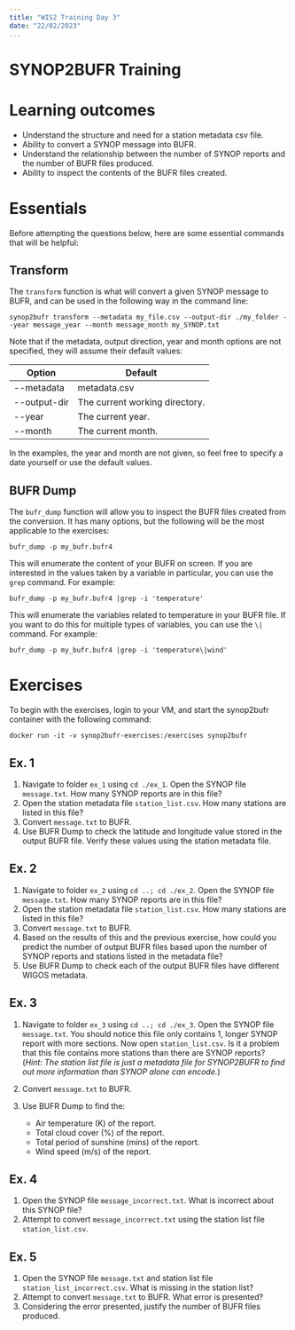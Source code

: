 ```yaml
---
title: "WIS2 Training Day 3"
date: "22/02/2023"
...
```


# SYNOP2BUFR Training

# Learning outcomes

- Understand the structure and need for a station metadata csv file.
- Ability to convert a SYNOP message into BUFR.
- Understand the relationship between the number of SYNOP reports and the number of BUFR files produced.
- Ability to inspect the contents of the BUFR files created.


# Essentials

Before attempting the questions below, here are some essential commands that will be helpful:

## Transform
The `transform` function is what will convert a given SYNOP message to BUFR, and can be used in the following way in the command line:

```console
synop2bufr transform --metadata my_file.csv --output-dir ./my_folder --year message_year --month message_month my_SYNOP.txt
```

Note that if the metadata, output direction, year and month options are not specified, they will assume their default values:

| Option      | Default |
| ----------- | ----------- |
| --metadata | metadata.csv |
| --output-dir | The current working directory. |
| --year | The current year. |
| --month | The current month. |

In the examples, the year and month are not given, so feel free to specify a date yourself or use the default values.

## BUFR Dump
The `bufr_dump` function will allow you to inspect the BUFR files created from the conversion. It has many options, but the following will be the most applicable to the exercises:

```console
bufr_dump -p my_bufr.bufr4
```

This will enumerate the content of your BUFR on screen. If you are interested in the values taken by a variable in particular, you can use the `grep` command. For example:

```console
bufr_dump -p my_bufr.bufr4 |grep -i 'temperature'
```

This will enumerate the variables related to temperature in your BUFR file. If you want to do this for multiple types of variables, you can use the `\|` command. For example:

```console
bufr_dump -p my_bufr.bufr4 |grep -i 'temperature\|wind'
```

# Exercises

To begin with the exercises, login to your VM, and start the synop2bufr container with the following command:

```console
docker run -it -v synop2bufr-exercises:/exercises synop2bufr
```

## Ex. 1

1. Navigate to folder `ex_1` using `cd ./ex_1`. Open the SYNOP file `message.txt`. How many SYNOP reports are in this file?
1. Open the station metadata file `station_list.csv`. How many stations are listed in this file?
1. Convert `message.txt` to BUFR.
1. Use BUFR Dump to check the latitude and longitude value stored in the output BUFR file. Verify these values using the station metadata file.

## Ex. 2

1. Navigate to folder `ex_2` using `cd ..; cd ./ex_2`. Open the SYNOP file `message.txt`. How many SYNOP reports are in this file?
1. Open the station metadata file `station_list.csv`. How many stations are listed in this file?
1. Convert `message.txt` to BUFR.
1. Based on the results of this and the previous exercise, how could you predict the number of output BUFR files based upon the number of SYNOP reports and stations listed in the metadata file?
1. Use BUFR Dump to check each of the output BUFR files have different WIGOS metadata.

## Ex. 3

1. Navigate to folder `ex_3` using `cd ..; cd ./ex_3`. Open the SYNOP file `message.txt`. You should notice this file only contains 1, longer SYNOP report with more sections. Now open `station_list.csv`. Is it a problem that this file contains more stations than there are SYNOP reports?\
   (_Hint: The station list file is just a metadata file for SYNOP2BUFR to find out more information than SYNOP alone can encode._)

1. Convert `message.txt` to BUFR.
1. Use BUFR Dump to find the:
   * Air temperature (K) of the report.
   * Total cloud cover (%) of the report.
   * Total period of sunshine (mins) of the report.
   * Wind speed (m/s) of the report.

## Ex. 4

1. Open the SYNOP file `message_incorrect.txt`. What is incorrect about this SYNOP file?
1. Attempt to convert `message_incorrect.txt` using the station list file `station_list.csv`.

## Ex. 5

1. Open the SYNOP file `message.txt` and station list file\
`station_list_incorrect.csv`. What is missing in the station list?
1. Attempt to convert `message.txt` to BUFR. What error is presented?
1. Considering the error presented, justify the number of BUFR files produced.

